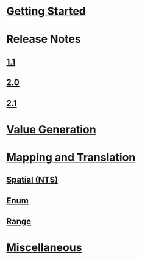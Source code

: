 ﻿# [Getting Started](index.md)
# Release Notes
## [1.1](release-notes/1.1.md)
## [2.0](release-notes/2.0.md)
## [2.1](release-notes/2.1.md)
# [Value Generation](value-generation.md)
# [Mapping and Translation](mapping-and-translation.md)
## [Spatial (NTS)](mapping/nts.md)
## [Enum](mapping/enum.md)
## [Range](mapping/range.md)
# [Miscellaneous](misc.md)
